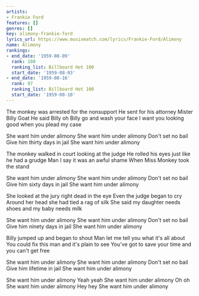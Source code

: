 ```yaml
---
artists:
- Frankie Ford
features: []
genres: []
key: alimony-frankie-ford
lyrics_url: https://www.musixmatch.com/lyrics/Frankie-Ford/Alimony
name: Alimony
rankings:
- end_date: '1959-08-09'
  rank: 100
  ranking_list: Billboard Hot 100
  start_date: '1959-08-03'
- end_date: '1959-08-16'
  rank: 97
  ranking_list: Billboard Hot 100
  start_date: '1959-08-10'
---
```

The monkey was arrested for the nonsupport
He sent for his attorney Mister Billy Goat
He said Billy oh Billy go and wash your face
I want you looking good when you plead my case

She want him under alimony
She want him under alimony
Don't set no bail
Give him thirty days in jail
She want him under alimony

The monkey walked in court looking at the judge
He rolled his eyes just like he had a grudge
Man I say it was an awful shame
When Miss Monkey took the stand

She want him under alimony
She want him under alimony
Don't set no bail
Give him sixty days in jail
She want him under alimony

She looked at the jury right dead in the eye
Even the judge began to cry
Around her head she had tied a rag of silk
She said my daughter needs shoes and my baby needs milk

She want him under alimony
She want him under alimony
Don't set no bail
Give him ninety days in jail
She want him under alimony

Billy jumped up and began to shout
Man let me tell you what it's all about
You could fix this man and it's plain to see
You've got to save your time and you can't get free

She want him under alimony
She want him under alimony
Don't set no bail
Give him lifetime in jail
She want him under alimony

She want him under alimony
Yeah yeah
She want him under alimony
Oh oh
She want him under alimony
Hey hey
She want him under alimony
